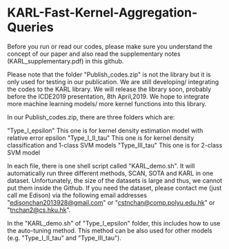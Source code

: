 # KARL-Fast-Kernel-Aggregation-Queries
Before you run or read our codes, please make sure you understand the concept of our paper and also read the supplementary notes (KARL_supplementary.pdf) in this github.

Please note that the folder "Publish_codes.zip" is not the library but it is only used for testing in our publication. We are still developing/ integrating the codes to the KARL library. We will release the library soon, probably before the ICDE2019 presentation, 8th April,2019. We hope to integrate more machine learning models/ more kernel functions into this library.

In our Publish_codes.zip, there are three folders which are:

"Type_I_epsilon" This one is for kernel density estimation model with relative error epsilon
"Type_I_II_tau" This one is for kernel density classification and 1-class SVM models
"Type_III_tau" This one is for 2-class SVM model

In each file, there is one shell script called "KARL_demo.sh". It will automatically run three different methods, SCAN, SOTA and KARL in one dataset. Unfortunately, the size of the datasets is large and thus, we cannot put them inside the Github. If you need the dataset, please contact me (just call me Edison) via the following email addresses "edisonchan2013928@gmail.com" or "cstnchan@comp.polyu.edu.hk" or "tnchan2@cs.hku.hk".

In the "KARL_demo.sh" of "Type_I_epsilon" folder, this includes how to use the auto-tuning method. This method can be also used for other models (e.g. "Type_I_II_tau" and "Type_III_tau").
